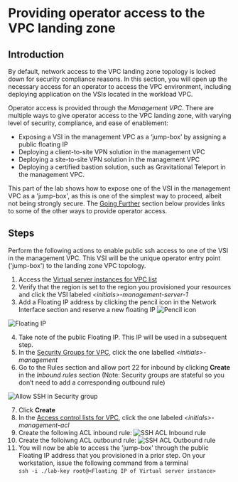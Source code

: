 # Providing operator access to the VPC landing zone

## Introduction

By default, network access to the VPC landing zone topology is locked down for security compliance reasons. In this section, you will open up the necessary access for an operator to access the VPC environment, including deploying application on the VSIs located in the workload VPC.

Operator access is provided through the _Management VPC_. There are multiple ways to give operator access to the VPC landing zone, with varying level of security, compliance, and ease of enablement:

- Exposing a VSI in the management VPC as a ‘jump-box’ by assigning a public floating IP
- Deploying a client-to-site VPN solution in the management VPC
- Deploying a site-to-site VPN solution in the management VPC
- Deploying a certified bastion solution, such as Gravitational Teleport in the management VPC.

This part of the lab shows how to expose one of the VSI in the management VPC as a 'jump-box', as this is one of the simplest way to proceed, albeit not being strongly secure. The [Going Further](./part1/50-going-further) section below provides links to some of the other ways to provide operator access.

## Steps

Perform the following actions to enable public ssh access to one of the VSI in the management VPC. This VSI will be the unique operator entry point ('jump-box') to the landing zone VPC topology.

1. Access the [Virtual server instances for VPC list](https://cloud.ibm.com/vpc-ext/compute/vs)
2. Verify that the region is set to the region you provisioned your resources and click the VSI labeled _&lt;initials&gt;-management-server-1_
3. Add a Floating IP address by clicking the pencil icon in the Network Interface section and reserve a new floating IP
   ![Pencil icon](../images/part-1/20-network-int-pencil.png)

![Floating IP](../images/part-1/20-floating-ip.png)

4. Take note of the public Floating IP. This IP will be used in a subsequent step.
5. In the [Security Groups for VPC](https://cloud.ibm.com/vpc-ext/network/securityGroups), click the one labelled _&lt;initials&gt;-management_
6. Go to the Rules section and allow port 22 for inbound by clicking **Create** in the _Inbound rules_ section (Note: Security groups are stateful so you don’t need to add a corresponding outbound rule)

![Allow SSH in Security group](../images/part-1/20-ssh-sg.png)

7. Click **Create**
8. In the [Access control lists for VPC](https://cloud.ibm.com/vpc-ext/network/acl), click the one labeled _&lt;initials&gt;-management-acl_
9. Create the following ACL inbound rule:
   ![SSH ACL Inbound rule](../images/part-1/20-ssh-acl-inbound.png)
10. Create the folloiwng ACL outbound rule:
   ![SSH ACL Outbound rule](../images/part-1/20-ssh-acl-outbound.png)
11. You will now be able to access the 'jump-box' through the public Floating IP address that you provisioned in a prior step. On your workstation, issue the following command from a terminal\
    `ssh -i ./lab-key root@<Floating IP of Virtual server instance>`
